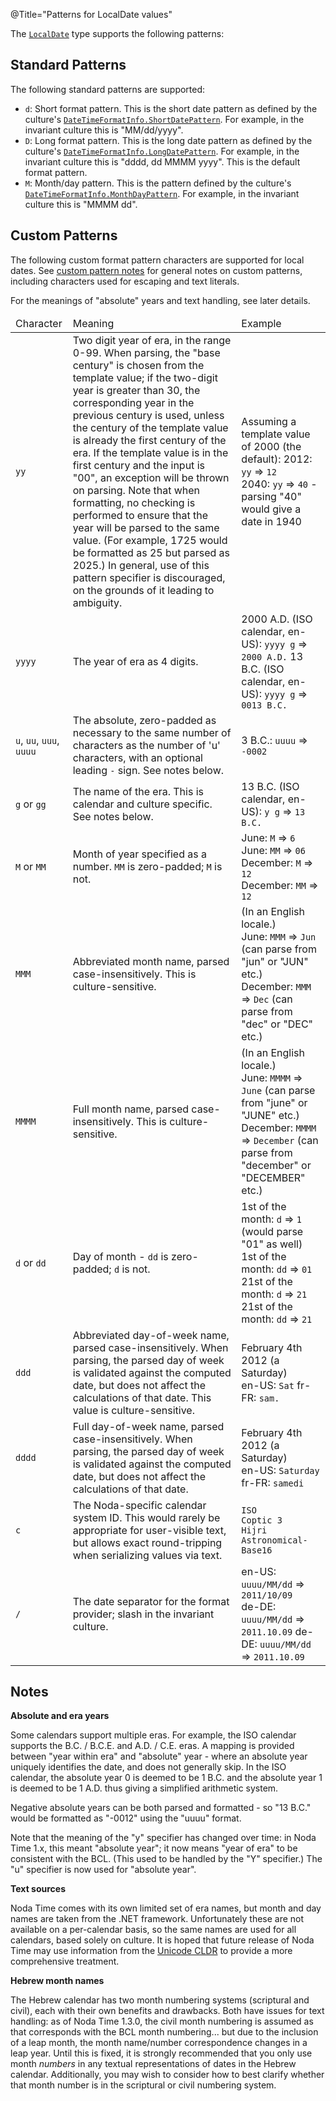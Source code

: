 @Title="Patterns for LocalDate values"

The [`LocalDate`](noda-type://NodaTime.LocalDate) type supports the following patterns:

Standard Patterns
-----------------

The following standard patterns are supported:

- `d`: Short format pattern.
  This is the short date pattern as defined by the culture's [`DateTimeFormatInfo.ShortDatePattern`](https://docs.microsoft.com/en-us/dotnet/api/system.globalization.datetimeformatinfo.shortdatepattern).
  For example, in the invariant culture this is "MM/dd/yyyy".
- `D`: Long format pattern.
  This is the long date pattern as defined by the culture's [`DateTimeFormatInfo.LongDatePattern`](https://docs.microsoft.com/en-us/dotnet/api/system.globalization.datetimeformatinfo.longdatepattern).
  For example, in the invariant culture this is "dddd, dd MMMM yyyy".
  This is the default format pattern.
- `M`: Month/day pattern.
  This is the pattern defined by the culture's [`DateTimeFormatInfo.MonthDayPattern`](https://docs.microsoft.com/en-us/dotnet/api/system.globalization.datetimeformatinfo.monthdaypattern).
  For example, in the invariant culture this is "MMMM dd".

Custom Patterns
---------------

The following custom format pattern characters are supported for local dates. See [custom pattern notes](text#custom-patterns)
for general notes on custom patterns, including characters used for escaping and text literals.

For the meanings of "absolute" years and text handling, see later details.

<table>
  <thead>
    <tr>
      <td class="pattern-char">Character</td>
      <td class="pattern-description">Meaning</td>
      <td class="pattern-example">Example</td>
    </tr>
  </thead>
  <tbody>
    <tr>
      <td><code>yy</code></td>
      <td>
        Two digit year of era, in the range 0-99. When parsing, the "base century" is chosen from the template
        value; if the two-digit year is greater than 30, the corresponding year in the previous century is used, unless the century of the template value is already the first century of the era. If the
        template value is in the first century and the input is "00", an exception will be thrown on parsing.
        Note that when formatting, no checking is performed to ensure that the year will be parsed to
        the same value. (For example, 1725 would be formatted as 25 but parsed as 2025.) In general, use of
        this pattern specifier is discouraged, on the grounds of it leading to ambiguity.
      </td>
      <td>
	    Assuming a template value of 2000 (the default):
        2012: <code>yy</code> => <code>12</code> <br />
        2040: <code>yy</code> => <code>40</code> - parsing "40" would give a date in 1940 <br />
      </td>
    </tr>
    <tr>
      <td><code>yyyy</code></td>
      <td>
        The year of era as 4 digits.
      </td>
      <td>
        2000 A.D. (ISO calendar, en-US): <code>yyyy g</code> => <code>2000 A.D.</code>
        13 B.C. (ISO calendar, en-US): <code>yyyy g</code> => <code>0013 B.C.</code>
      </td>
    </tr>
	<tr>
	  <td><code>u</code>, <code>uu</code>, <code>uuu</code>, <code>uuuu</code>
	  <td>
	    The absolute, zero-padded as necessary to the same number of characters as the number of 'u' characters,
      with an optional leading <code>-</code> sign. See notes below.
    </td>
	  <td>
	    3 B.C.: <code>uuuu</code> => <code>-0002</code>
	  </td>
	</tr>
	<tr>
	  <td><code>g</code> or <code>gg</code></td>
	  <td>
	    The name of the era. This is calendar and culture specific. See notes below.
	  </td>
	  <td>
	    13 B.C. (ISO calendar, en-US): <code>y g</code> => <code>13 B.C.</code>
	  </td>
	</tr>
    <tr>
      <td><code>M</code> or <code>MM</code></td>
      <td>
        Month of year specified as a number. <code>MM</code> is zero-padded; <code>M</code> is not.
      </td>
      <td>
	    June: <code>M</code> => <code>6</code> <br />
	    June: <code>MM</code> => <code>06</code> <br />
	    December: <code>M</code> => <code>12</code> <br />
	    December: <code>MM</code> => <code>12</code> <br />
      </td>
    </tr>
    <tr>
      <td><code>MMM</code></td>
      <td>
	    Abbreviated month name, parsed case-insensitively. This is culture-sensitive.
      </td>
      <td>
	    (In an English locale.) <br />
	    June: <code>MMM</code> => <code>Jun</code> (can parse from "jun" or "JUN" etc.)<br />
	    December: <code>MMM</code> => <code>Dec</code> (can parse from "dec" or "DEC" etc.)<br />
      </td>
    </tr>
    <tr>
      <td><code>MMMM</code></td>
      <td>
	    Full month name, parsed case-insensitively. This is culture-sensitive.
      </td>
      <td>
	    (In an English locale.) <br />
	    June: <code>MMMM</code> => <code>June</code> (can parse from "june" or "JUNE" etc.)<br />
	    December: <code>MMMM</code> => <code>December</code> (can parse from "december" or "DECEMBER" etc.)<br />
      </td>
    </tr>
	<tr>
      <td><code>d</code> or <code>dd</code></td>
      <td>
        Day of month - <code>dd</code> is zero-padded; <code>d</code> is not.
      </td>
      <td>
	    1st of the month: <code>d</code> => <code>1</code> (would parse "01" as well)<br />
	    1st of the month: <code>dd</code> => <code>01</code><br />
	    21st of the month: <code>d</code> => <code>21</code><br />
	    21st of the month: <code>dd</code> => <code>21</code><br />
      </td>
	</tr>
    <tr>
      <td><code>ddd</code></td>
      <td>
	    Abbreviated day-of-week name, parsed case-insensitively. When parsing, the parsed day of week
		is validated against the computed date, but does not affect the calculations of that date.
		This value is culture-sensitive.
	  </td>
      <td>
	    February 4th 2012 (a Saturday)<br />
		en-US: <code>Sat</code>
		fr-FR: <code>sam.</code>
      </td>
    </tr>
    <tr>
      <td><code>dddd</code></td>
      <td>
	    Full day-of-week name, parsed case-insensitively. When parsing, the parsed day of week
		is validated against the computed date, but does not affect the calculations of that date.
      </td>
      <td>
	    February 4th 2012 (a Saturday)<br />
		en-US: <code>Saturday</code>
		fr-FR: <code>samedi</code>
      </td>
    </tr>
    <tr>
      <td><code>c</code></td>
      <td>
        The Noda-specific calendar system ID. This would rarely be appropriate
		for user-visible text, but allows exact round-tripping when serializing values via text.
      </td>
      <td><code>ISO</code><br />
	      <code>Coptic 3</code><br />
		  <code>Hijri Astronomical-Base16</code></td>
    </tr>
    <tr>
      <td><code>/</code></td>
      <td>
        The date separator for the format provider; slash in the invariant culture.
      </td>
      <td>en-US: <code>uuuu/MM/dd</code> => <code>2011/10/09</code><br />
          de-DE: <code>uuuu/MM/dd</code> => <code>2011.10.09</code>
          de-DE: <code>uuuu/MM/dd</code> => <code>2011.10.09</code></td>
    </tr>
  </tbody>

</table>

Notes
-----

**Absolute and era years**

Some calendars support multiple eras. For example, the ISO calendar supports the B.C. / B.C.E. and A.D. / C.E. eras.
A mapping is provided between "year within era" and "absolute" year - where an absolute year uniquely identifies the date,
and does not generally skip. In the ISO calendar, the absolute year 0 is deemed to be 1 B.C. and the absolute year 1 is
deemed to be 1 A.D. thus giving a simplified arithmetic system.

Negative absolute years can be both parsed and formatted - so "13 B.C." would be formatted as "-0012" using the "uuuu" format.

Note that the meaning of the "y" specifier has changed over time: in Noda Time 1.x, this meant "absolute year"; it now means
"year of era" to be consistent with the BCL. (This used to be handled by the "Y" specifier.) The "u" specifier is now used for
"absolute year".

**Text sources**

Noda Time comes with its own limited set of era names, but month and day names are taken from the .NET framework.
Unfortunately these are not available on a per-calendar basis, so the same names are used for all calendars, based solely
on culture. It is hoped that future release of Noda Time may use information from the [Unicode CLDR](http://cldr.unicode.org/)
to provide a more comprehensive treatment.

**Hebrew month names**

The Hebrew calendar has two month numbering systems (scriptural and civil), each with their
own benefits and drawbacks. Both have issues for text handling: as of Noda Time 1.3.0, the
civil month numbering is assumed as that corresponds with the BCL month numbering... but due to
the inclusion of a leap month, the month name/number correspondence changes in a leap year.
Until this is fixed, it is strongly recommended that you only use month *numbers* in any textual
representations of dates in the Hebrew calendar. Additionally, you may wish to consider how to
best clarify whether that month number is in the scriptural or civil numbering system.
